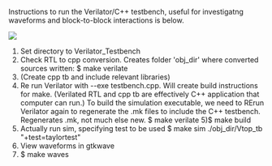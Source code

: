 Instructions to run the Verilator/C++ testbench, useful for investigatng waveforms and block-to-block interactions is below.

![](https://github.com/taylortempleton/SimpleCPU_RISC-V/risc-v/docs/gtkwaveform.png)



1) Set directory to Verilator_Testbench
2) Check RTL to cpp conversion. Creates folder 'obj_dir' where converted sources written:
$	make verilate
3) (Create cpp tb and include relevant libraries)
4) Re run Verilator with --exe testbench.cpp.  Will create build instructions for make. (Verilated RTL and cpp tb are effectively C++ application that computer can run.) To build the simulation executable, we need to RErun Verilator again to regenerate the .mk files to include the C++ testbench.  Regenerates .mk, not much else new.
$	make verilate
5)$ make build
6) Actually run sim, specifying test to be used
$ make sim
	./obj_dir/Vtop_tb \
		"+test=taylortest"
7) View waveforms in gtkwave
8) $ make waves
